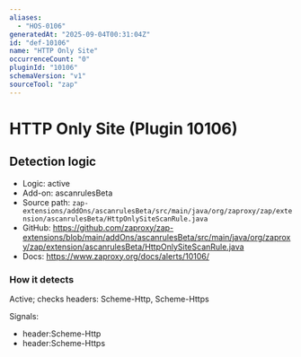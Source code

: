 ```yaml
---
aliases:
  - "HOS-0106"
generatedAt: "2025-09-04T00:31:04Z"
id: "def-10106"
name: "HTTP Only Site"
occurrenceCount: "0"
pluginId: "10106"
schemaVersion: "v1"
sourceTool: "zap"
---
```


# HTTP Only Site (Plugin 10106)

## Detection logic

- Logic: active
- Add-on: ascanrulesBeta
- Source path: `zap-extensions/addOns/ascanrulesBeta/src/main/java/org/zaproxy/zap/extension/ascanrulesBeta/HttpOnlySiteScanRule.java`
- GitHub: https://github.com/zaproxy/zap-extensions/blob/main/addOns/ascanrulesBeta/src/main/java/org/zaproxy/zap/extension/ascanrulesBeta/HttpOnlySiteScanRule.java
- Docs: https://www.zaproxy.org/docs/alerts/10106/

### How it detects

Active; checks headers: Scheme-Http, Scheme-Https

Signals:
- header:Scheme-Http
- header:Scheme-Https

